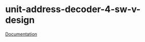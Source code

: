 # unit-address-decoder-4-sw-v-design

[Documentation](https://drive.google.com/drive/folders/13E4RlZi9oELhxTlll1eAO5aTCK66Ctfq?usp=drive_link)